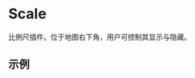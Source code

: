 # Scale

比例尺插件。位于地图右下角，用户可控制其显示与隐藏。

## 示例

<vuep template="#example"></vuep>

<script v-pre type="text/x-template" id="example">

  <template>
    <div class="amap-page-container">
      <el-amap vid="amap" :plugin="plugin" class="amap-demo">
      </el-amap>
    </div>
  </template>

  <style>
    .amap-demo {
      height: 300px;
    }
  </style>

  <script>
    module.exports = {
      data() {
        return {
          plugin: [{
            pName: 'Scale',
            events: {
              init(instance) {
                console.log(instance);
              }
            }
          }]
        };
      }
    };
  </script>

</script>
